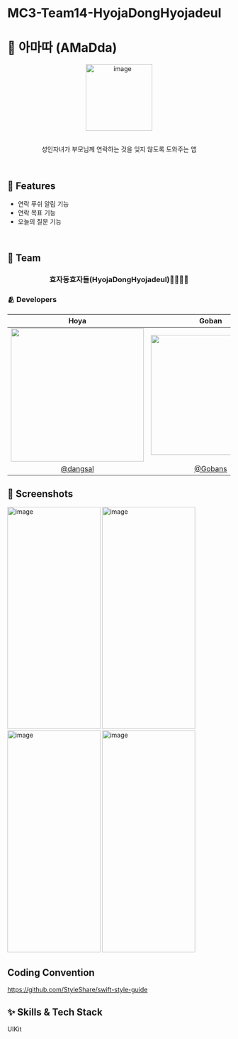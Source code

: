 # MC3-Team14-HyojaDongHyojadeul

# 📱 아마따 (AMaDda)

<div align="center">

<img width="150" height="150" alt="image" src="https://user-images.githubusercontent.com/56781342/183575958-20f965d3-4008-490e-b63a-cd80183c127a.png">


<br/>
<br/>

성인자녀가 부모님께 연락하는 것을 잊지 않도록 도와주는 앱


</div>

<br/>

## 📌 Features
- 연락 푸쉬 알림 기능
- 연락 목표 기능
- 오늘의 질문 기능

<br/>

## 👥 Team

<div align="center">

### 효자동효자들(HyojaDongHyojadeul)👨‍👩‍👧‍👦

</div>

### 🫂 Developers

|Hoya|Goban|Id|Raymond|Oz|
|:-:|:-:|:-:|:-:|:-:|
|<img src="https://github.com/dangsal.png" width="300">|<img src="https://github.com/Gobans.png" width="270">|<img src="https://github.com/seongmin221.png" width="250">|<img src="https://github.com/SH0123.png" width="300">|<img src="https://github.com/glitterer.png" width="290">|
|[@dangsal](https://github.com/dangsal)|[@Gobans](https://github.com/Gobans)|[@seongmin221](https://github.com/seongmin221)|[@SH0123](https://github.com/SH0123)|[@glitterer](https://github.com/glitterer)|

## 🌃 Screenshots

<div display="flex">
<img width="210" height="500" alt="image" src="https://user-images.githubusercontent.com/56781342/183576866-8e119077-6af8-4ecf-8cce-5dd7183987a8.png"> <img  width="210" height="500" alt="image" src="https://user-images.githubusercontent.com/56781342/183576879-eaa6c7e3-2fc0-4bac-80dd-5f75e8bc0743.png"> <img  width="210" height="500" alt="image" src="https://user-images.githubusercontent.com/56781342/183576891-58e43203-63f3-4095-98e1-06677a380be7.png"> <img  width="210" height="500" alt="image" src="https://user-images.githubusercontent.com/56781342/183576900-c09c443d-7ab7-4047-901b-b100b370f248.png">
</div>

## Coding Convention

https://github.com/StyleShare/swift-style-guide

## ✨ Skills & Tech Stack
UIKit
